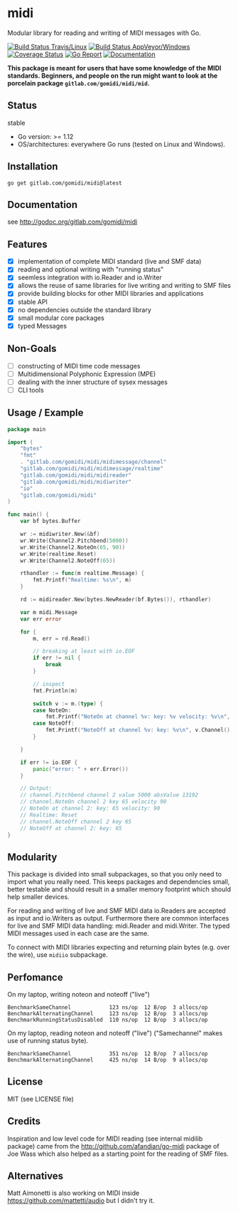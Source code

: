 # midi
Modular library for reading and writing of MIDI messages with Go.

[![Build Status Travis/Linux](https://travis-ci.org/gomidi/midi.svg?branch=master)](http://travis-ci.org/gomidi/midi) [![Build Status AppVeyor/Windows](https://ci.appveyor.com/api/projects/status/408nwdlo2b1lwdd1?svg=true)](https://ci.appveyor.com/project/metakeule/midi) [![Coverage Status](https://coveralls.io/repos/gitlab/gomidi/midi/badge.svg?branch=master)](https://coveralls.io/gitlab/gomidi/midi?branch=master) [![Go Report](https://goreportcard.com/badge/gitlab.com/gomidi/midi)](https://goreportcard.com/report/gitlab.com/gomidi/midi) [![Documentation](http://godoc.org/gitlab.com/gomidi/midi?status.png)](http://godoc.org/gitlab.com/gomidi/midi)

**This package is meant for users that have some knowledge of the MIDI standards. Beginners, and people on the run might want to look at the porcelain package `gitlab.com/gomidi/midi/mid`.**

## Status

stable

- Go version: >= 1.12
- OS/architectures: everywhere Go runs (tested on Linux and Windows).

## Installation

```
go get gitlab.com/gomidi/midi@latest
```

## Documentation

see http://godoc.org/gitlab.com/gomidi/midi

## Features

- [x] implementation of complete MIDI standard (live and SMF data)
- [x] reading and optional writing with "running status"
- [x] seemless integration with io.Reader and io.Writer
- [x] allows the reuse of same libraries for live writing and writing to SMF files
- [x] provide building blocks for other MIDI libraries and applications
- [x] stable API
- [x] no dependencies outside the standard library
- [x] small modular core packages
- [x] typed Messages 

## Non-Goals

- [ ] constructing of MIDI time code messages
- [ ] Multidimensional Polyphonic Expression (MPE)
- [ ] dealing with the inner structure of sysex messages
- [ ] CLI tools

## Usage / Example

```go
package main

import (
    "bytes"
    "fmt"
    . "gitlab.com/gomidi/midi/midimessage/channel"
    "gitlab.com/gomidi/midi/midimessage/realtime"
    "gitlab.com/gomidi/midi/midireader"
    "gitlab.com/gomidi/midi/midiwriter"
    "io"
    "gitlab.com/gomidi/midi"
)

func main() {
    var bf bytes.Buffer

    wr := midiwriter.New(&bf)
    wr.Write(Channel2.Pitchbend(5000))
    wr.Write(Channel2.NoteOn(65, 90))
    wr.Write(realtime.Reset)
    wr.Write(Channel2.NoteOff(65))

    rthandler := func(m realtime.Message) {
        fmt.Printf("Realtime: %s\n", m)
    }

    rd := midireader.New(bytes.NewReader(bf.Bytes()), rthandler)

    var m midi.Message
    var err error

    for {
        m, err = rd.Read()

        // breaking at least with io.EOF
        if err != nil {
            break
        }

        // inspect
        fmt.Println(m)

        switch v := m.(type) {
        case NoteOn:
            fmt.Printf("NoteOn at channel %v: key: %v velocity: %v\n", v.Channel(), v.Key(), v.Velocity())
        case NoteOff:
            fmt.Printf("NoteOff at channel %v: key: %v\n", v.Channel(), v.Key())
        }

    }

    if err != io.EOF {
        panic("error: " + err.Error())
    }

    // Output:
    // channel.Pitchbend channel 2 value 5000 absValue 13192
    // channel.NoteOn channel 2 key 65 velocity 90
    // NoteOn at channel 2: key: 65 velocity: 90
    // Realtime: Reset
    // channel.NoteOff channel 2 key 65
    // NoteOff at channel 2: key: 65
}

```



## Modularity

This package is divided into small subpackages, so that you only need to import
what you really need. This keeps packages and dependencies small, better testable and should result in a smaller memory footprint which should help smaller devices.

For reading and writing of live and SMF MIDI data io.Readers are accepted as input and io.Writers as output. Furthermore there are common interfaces for live and SMF MIDI data handling: midi.Reader and midi.Writer. The typed MIDI messages used in each case are the same.

To connect with MIDI libraries expecting and returning plain bytes (e.g. over the wire), use `midiio` subpackage.

## Perfomance

On my laptop, writing noteon and noteoff ("live")

    BenchmarkSameChannel            123 ns/op  12 B/op  3 allocs/op
    BenchmarkAlternatingChannel     123 ns/op  12 B/op  3 allocs/op
    BenchmarkRunningStatusDisabled  110 ns/op  12 B/op  3 allocs/op

On my laptop, reading noteon and noteoff ("live")
("Samechannel" makes use of running status byte).

    BenchmarkSameChannel            351 ns/op  12 B/op  7 allocs/op
    BenchmarkAlternatingChannel     425 ns/op  14 B/op  9 allocs/op


## License

MIT (see LICENSE file) 

## Credits

Inspiration and low level code for MIDI reading (see internal midilib package) came from the http://github.com/afandian/go-midi package of Joe Wass which also helped as a starting point for the reading of SMF files.

## Alternatives

Matt Aimonetti is also working on MIDI inside https://github.com/mattetti/audio but I didn't try it.
